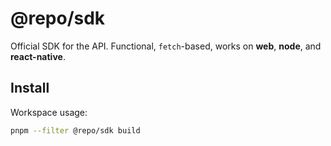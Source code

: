 # @repo/sdk

Official SDK for the API. Functional, `fetch`-based, works on **web**, **node**, and **react-native**.

## Install

Workspace usage:

```bash
pnpm --filter @repo/sdk build
```
